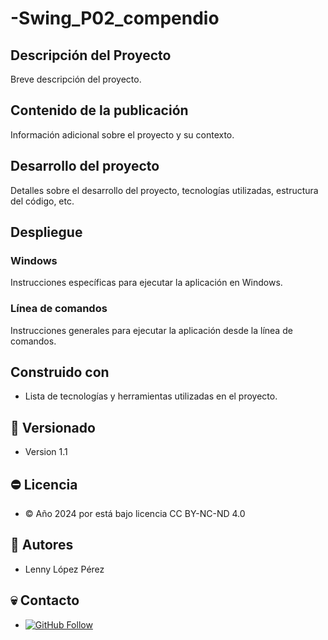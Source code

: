 # -Swing_P02_compendio

## Descripción del Proyecto

Breve descripción del proyecto.

## Contenido de la publicación

Información adicional sobre el proyecto y su contexto.

## Desarrollo del proyecto

Detalles sobre el desarrollo del proyecto, tecnologías utilizadas, estructura del código, etc.

## Despliegue

### Windows

Instrucciones específicas para ejecutar la aplicación en Windows.

### Línea de comandos

Instrucciones generales para ejecutar la aplicación desde la línea de comandos.

## Construido con

- Lista de tecnologías y herramientas utilizadas en el proyecto.

## 🦶 Versionado

- Version 1.1

## ⛔ Licencia

- © Año 2024 por está bajo licencia CC BY-NC-ND 4.0

## 🤴 Autores

- Lenny López Pérez

## 💀 Contacto

- [![GitHub Follow](https://img.shields.io/badge/Connect-polodepelea-blue.svg?logo=Github&longCache=true&style=social&label=Follow)](https://github.com/polodepelea)
